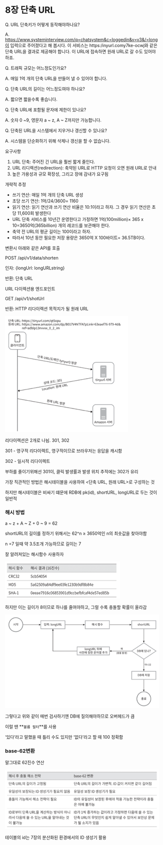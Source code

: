 # 8장 단축 URL

Q. URL 단축키가 어떻게 동작해야하나요?

A. https://www.systeminterview.com/q=chatsystem&c=loggedin&v=v3&/=long이 입력으로 주어졌다고 해 봅시다. 이 서비스는 https:/inyurl.comy7ke-ocwj와 같은 단축 URL을 결과로 제공해야 합니다. 이 URL에 접속하면 원래 URL로 갈 수도 있어야 하죠.

Q. 트래픽 규모는 어느정도인가요?

A. 매일 1억 개의 단축 URL을 만들어 낼 수 있어야 합니다.

Q. 단축 URL의 길이는 어느정도여야 하나요?

A. 짧으면 짧을수록 좋습니다.

Q. 단축 URL에 포함될 문자에 제한이 있나요?

A. 숫자 0 ~9, 영문자 a ~ z, A ~ Z까지만 가능합니다.

Q. 단축된 URL을 시스템에서 지우거나 갱신할 수 있나요?

A. 시스템을 단순화하기 위해 삭제나 갱신을 할 수 없습니다.

요구사항

1. URL 단축: 주어진 긴 URL을 훨씬 짧게 줄인다.
2. URL 리디렉션(redirection): 축약된 URL로 HTTP 요청이 오면 원래 URL로 안내
3. 높은 가용성과 규모 확장성, 그리고 장애 감내가 요구됨

개략적 추정

- 쓰기 연산: 매일 1억 개의 단축 URL 생성
- 초당 쓰기 연산: 1억/24/3600= 1160
- 읽기 연산: 읽기 연산과 쓰기 연산 비율은 10:1이라고 하자. 그 경우 읽기 연산은 초당 11,600회 발생한다
- URL 단축 서비스를 10년간 운영한다고 가정하면 1억(100million)× 365 x 10=3650억(365billion) 개의 레코드를 보관해야 한다.
- 축약 전 URL의 평균 길이는 100이라고 하자.
- 따라서 10년 동안 필요한 저장 용량은 3650억 X 100바이트= 36.5TB이다.

변환시 아래와 같은 API를 호출

POST /api/v1/data/shorten

인자: {longUrl: longURLstring}

반환: 단축 URL

URL 다이렉션용 엔드포인트

GET /api/v1/shotUrl

반환: HTTP 리다이렉션 목적지가 될 원래 URL

![1.png](./png/ch8/1.png)

리다이렉션은 2개로 나뉨. 301, 302

301 - 영구적 리다이렉트, 영구적이므로 브라우저는 응답을 캐시함

302 - 일시적 리다이렉트

부하를 줄이기위해선 301이, 클릭 발생률과 발생 위치 추적에는 302가 유리

가장 직관적인 방법은 해시테이블을 사용하여 <단축 URL, 원래 URL>로 구성하는 것

하지만 해시테이블은 비싸기 떄문에 RDB에 pk(id), shortURL, longURL로 두는 것이 일반적

### 해시 방법

a ~ z + A ~ Z + 0 ~ 9 = 62

shortURL의 길이를 정하기 위해서는 62^n ≥ 3650억인 n의 최솟값을 찾아야함

n =7 일때 약 3.5조개 가능하므로 길이는 7

잘 알려져있는 해시함수 사용하자

![2.png](./png/ch8/2.png)

하지만 이는 길이가 8이므로 하나를 줄여야하고, 그럴 수록 충돌할 확률이 올라감

![3.png](./png/ch8/3.png)

그렇다고 위와 같이 매번 검사하기엔 DB에 질의해야하므로 오버헤드가 큼

이럴 땐 **`볼륨 필터`**를 사용

‘있다’라고 말했을 때 틀리 수도 있지만 ‘없다’라고 할 때 100 정확함

### base-62변환

말그대로 62진수 연산

![4.png](./png/ch8/4.png)

테이블의 id는 7장의 분산화된 환경에서의 ID 생성기 활용
